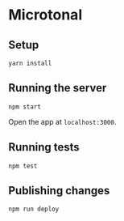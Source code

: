 # Microtonal

## Setup

```
yarn install
```

## Running the server

```
npm start
```

Open the app at `localhost:3000`.

## Running tests

```
npm test
```

## Publishing changes

```
npm run deploy
```
